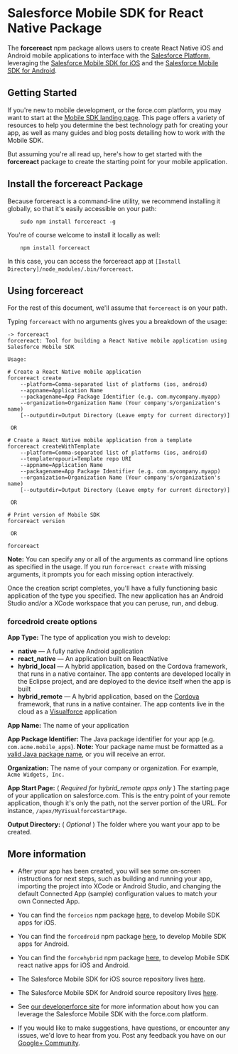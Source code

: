# Salesforce Mobile SDK for React Native Package

The **forcereact** npm package allows users to create React Native iOS and Android mobile applications to interface with the [Salesforce Platform](http://www.salesforce.com/platform/overview/), leveraging the [Salesforce Mobile SDK for iOS](https://github.com/forcedotcom/SalesforceMobileSDK-iOS) and the [Salesforce Mobile SDK for Android](https://github.com/forcedotcom/SalesforceMobileSDK-Android).

## Getting Started

If you're new to mobile development, or the force.com platform, you may want to start at the [Mobile SDK landing page](http://wiki.developerforce.com/page/Mobile_SDK).  This page offers a variety of resources to help you determine the best technology path for creating your app, as well as many guides and blog posts detailing how to work with the Mobile SDK.

But assuming you're all read up, here's how to get started with the **forcereact** package to create the starting point for your mobile application.

## Install the forcereact Package

Because forcereact is a command-line utility, we recommend installing it globally, so that it's easily accessible on your path:

        sudo npm install forcereact -g

You're of course welcome to install it locally as well:

        npm install forcereact

In this case, you can access the forcereact app at `[Install Directory]/node_modules/.bin/forcereact`.

## Using forcereact

For the rest of this document, we'll assume that `forcereact` is on your path.

Typing `forcereact` with no arguments gives you a breakdown of the usage:

```
-> forcereact
forcereact: Tool for building a React Native mobile application using Salesforce Mobile SDK

Usage:

# Create a React Native mobile application
forcereact create
    --platform=Comma-separated list of platforms (ios, android)
    --appname=Application Name
    --packagename=App Package Identifier (e.g. com.mycompany.myapp)
    --organization=Organization Name (Your company's/organization's name)
    [--outputdir=Output Directory (Leave empty for current directory)]

 OR 

# Create a React Native mobile application from a template
forcereact createWithTemplate
    --platform=Comma-separated list of platforms (ios, android)
    --templaterepouri=Template repo URI
    --appname=Application Name
    --packagename=App Package Identifier (e.g. com.mycompany.myapp)
    --organization=Organization Name (Your company's/organization's name)
    [--outputdir=Output Directory (Leave empty for current directory)]

 OR 

# Print version of Mobile SDK
forcereact version

 OR 

forcereact
```

**Note:** You can specify any or all of the arguments as command line options as specified in the usage.  If you run `forcereact create` with missing arguments, it prompts you for each missing option interactively.

Once the creation script completes, you'll have a fully functioning basic application of the type you specified.  The new application has an Android Studio and/or a XCode workspace that you can peruse, run, and debug.

### forcedroid create options

**App Type:** The type of application you wish to develop:

- **native** — A fully native Android application
- **react\_native** — An application built on ReactNative
- **hybrid\_local** — A hybrid application, based on the Cordova framework, that runs in a native container.  The app contents are developed locally in the Eclipse project, and are deployed to the device itself when the app is built
- **hybrid\_remote** — A hybrid application, based on the [Cordova](http://cordova.apache.org/) framework, that runs in a native container.  The app contents live in the cloud as a [Visualforce](http://wiki.developerforce.com/page/An_Introduction_to_Visualforce) application

**App Name:** The name of your application

**App Package Identifier:** The Java package identifier for your app (e.g. `com.acme.mobile_apps`).  **Note:** Your package name must be formatted as a [valid Java package name](http://docs.oracle.com/javase/tutorial/java/package/namingpkgs.html), or you will receive an error.

**Organization:** The name of your company or organization.  For example, `Acme Widgets, Inc.`

**App Start Page:** \( *Required for hybrid\_remote apps only* \) The starting page of your application on salesforce.com.  This is the entry point of your remote application, though it's only the path, not the server portion of the URL.  For instance, `/apex/MyVisualforceStartPage`.

**Output Directory:** \( *Optional* \) The folder where you want your app to be created.

## More information

- After your app has been created, you will see some on-screen instructions for next steps, such as building and running your app, importing the project into XCode or Android Studio, and changing the default Connected App (sample) configuration values to match your own Connected App.

- You can find the `forceios` npm package [here](https://npmjs.org/package/forcedroid), to develop Mobile SDK apps for iOS.

- You can find the `forcedroid` npm package [here](https://npmjs.org/package/forcedroid), to develop Mobile SDK apps for Android.

- You can find the `forcehybrid` npm package [here](https://npmjs.org/package/forcehybrid), to develop Mobile SDK react native apps for iOS and Android.

- The Salesforce Mobile SDK for iOS source repository lives [here](https://github.com/forcedotcom/SalesforceMobileSDK-iOS).

- The Salesforce Mobile SDK for Android source repository lives [here](https://github.com/forcedotcom/SalesforceMobileSDK-Android).

- See [our developerforce site](http://wiki.developerforce.com/page/Mobile_SDK) for more information about how you can leverage the Salesforce Mobile SDK with the force.com platform.

- If you would like to make suggestions, have questions, or encounter any issues, we'd love to hear from you.  Post any feedback you have on our [Google+ Community](https://plus.google.com/communities/114225252149514546445).

